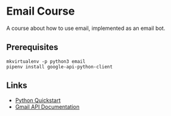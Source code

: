# Email Course

A course about how to use email, implemented as an email bot.

## Prerequisites

    mkvirtualenv -p python3 email
    pipenv install google-api-python-client

## Links

- [Python Quickstart](https://developers.google.com/gmail/api/quickstart/python)
- [Gmail API Documentation](https://developers.google.com/resources/api-libraries/documentation/gmail/v1/python/latest/)
